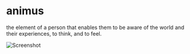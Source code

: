 # animus
the element of a person that enables them to be aware of the world and their experiences, to think, and to feel.

![Screenshot](https://pbs.twimg.com/media/CBXNkIJWsAEvgt8.png)
